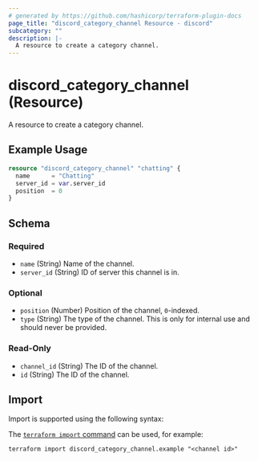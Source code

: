 ```yaml
---
# generated by https://github.com/hashicorp/terraform-plugin-docs
page_title: "discord_category_channel Resource - discord"
subcategory: ""
description: |-
  A resource to create a category channel.
---
```


# discord_category_channel (Resource)

A resource to create a category channel.

## Example Usage

```terraform
resource "discord_category_channel" "chatting" {
  name      = "Chatting"
  server_id = var.server_id
  position  = 0
}
```

<!-- schema generated by tfplugindocs -->
## Schema

### Required

- `name` (String) Name of the channel.
- `server_id` (String) ID of server this channel is in.

### Optional

- `position` (Number) Position of the channel, `0`-indexed.
- `type` (String) The type of the channel. This is only for internal use and should never be provided.

### Read-Only

- `channel_id` (String) The ID of the channel.
- `id` (String) The ID of the channel.

## Import

Import is supported using the following syntax:

The [`terraform import` command](https://developer.hashicorp.com/terraform/cli/commands/import) can be used, for example:

```shell
terraform import discord_category_channel.example "<channel id>"
```
